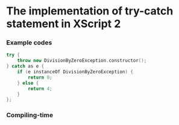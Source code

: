 # The implementation of try-catch statement in XScript 2

### Example codes

```c++
try {
    throw new DivisionByZeroException.constructor();
} catch as e {
    if (e instanceOf DivisionByZeroException) {
        return 0;
    } else {
        return 4;
    }
};
```

### Compiling-time

